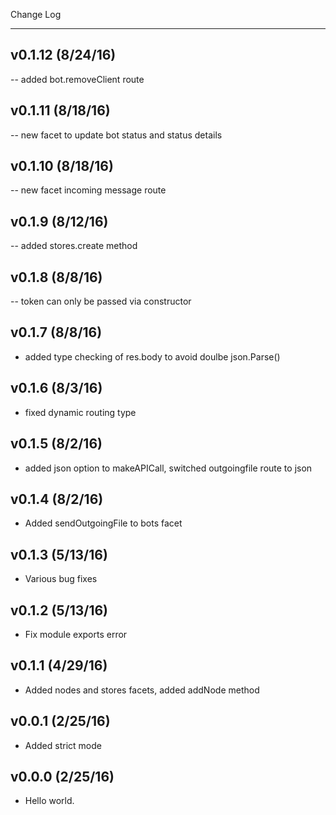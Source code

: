 Change Log

- - -
## v0.1.12 (8/24/16)
-- added bot.removeClient route
## v0.1.11 (8/18/16)
-- new facet to update bot status and status details
## v0.1.10 (8/18/16)
-- new facet incoming message route
## v0.1.9 (8/12/16)
-- added stores.create method
## v0.1.8 (8/8/16)
-- token can only be passed via constructor
## v0.1.7 (8/8/16)
- added type checking of res.body to avoid doulbe json.Parse()
## v0.1.6 (8/3/16)
- fixed dynamic routing type
## v0.1.5 (8/2/16)
- added json option to makeAPICall, switched outgoingfile route to json
## v0.1.4 (8/2/16)
- Added sendOutgoingFile to bots facet
## v0.1.3 (5/13/16)
- Various bug fixes
## v0.1.2 (5/13/16)
- Fix module exports error
## v0.1.1 (4/29/16)
- Added nodes and stores facets, added addNode method
## v0.0.1 (2/25/16)
- Added strict mode
## v0.0.0 (2/25/16)
- Hello world.

